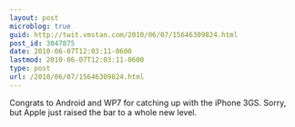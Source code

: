 ```yaml
---
layout: post
microblog: true
guid: http://twit.vmstan.com/2010/06/07/15646309824.html
post_id: 3047875
date: 2010-06-07T12:03:11-0600
lastmod: 2010-06-07T12:03:11-0600
type: post
url: /2010/06/07/15646309824.html
---
```

Congrats to Android and WP7 for catching up with the iPhone 3GS. Sorry, but Apple just raised the bar to a whole new level.
